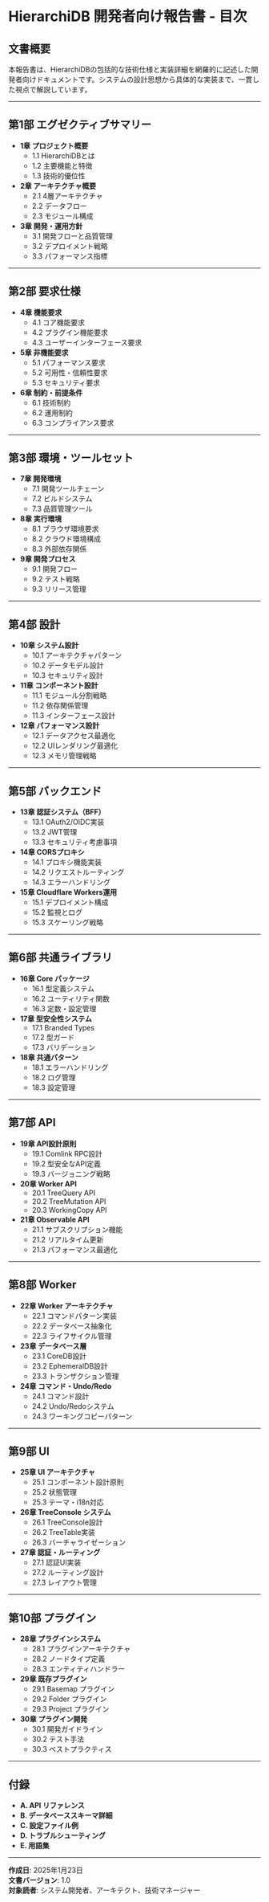 # HierarchiDB 開発者向け報告書 - 目次

## 文書概要
本報告書は、HierarchiDBの包括的な技術仕様と実装詳細を網羅的に記述した開発者向けドキュメントです。システムの設計思想から具体的な実装まで、一貫した視点で解説しています。

---

## 第1部 エグゼクティブサマリー
- **1章 プロジェクト概要**
  - 1.1 HierarchiDBとは
  - 1.2 主要機能と特徴
  - 1.3 技術的優位性
- **2章 アーキテクチャ概要**
  - 2.1 4層アーキテクチャ
  - 2.2 データフロー
  - 2.3 モジュール構成
- **3章 開発・運用方針**
  - 3.1 開発フローと品質管理
  - 3.2 デプロイメント戦略
  - 3.3 パフォーマンス指標

---

## 第2部 要求仕様
- **4章 機能要求**
  - 4.1 コア機能要求
  - 4.2 プラグイン機能要求
  - 4.3 ユーザーインターフェース要求
- **5章 非機能要求**
  - 5.1 パフォーマンス要求
  - 5.2 可用性・信頼性要求
  - 5.3 セキュリティ要求
- **6章 制約・前提条件**
  - 6.1 技術制約
  - 6.2 運用制約
  - 6.3 コンプライアンス要求

---

## 第3部 環境・ツールセット
- **7章 開発環境**
  - 7.1 開発ツールチェーン
  - 7.2 ビルドシステム
  - 7.3 品質管理ツール
- **8章 実行環境**
  - 8.1 ブラウザ環境要求
  - 8.2 クラウド環境構成
  - 8.3 外部依存関係
- **9章 開発プロセス**
  - 9.1 開発フロー
  - 9.2 テスト戦略
  - 9.3 リリース管理

---

## 第4部 設計
- **10章 システム設計**
  - 10.1 アーキテクチャパターン
  - 10.2 データモデル設計
  - 10.3 セキュリティ設計
- **11章 コンポーネント設計**
  - 11.1 モジュール分割戦略
  - 11.2 依存関係管理
  - 11.3 インターフェース設計
- **12章 パフォーマンス設計**
  - 12.1 データアクセス最適化
  - 12.2 UIレンダリング最適化
  - 12.3 メモリ管理戦略

---

## 第5部 バックエンド
- **13章 認証システム（BFF）**
  - 13.1 OAuth2/OIDC実装
  - 13.2 JWT管理
  - 13.3 セキュリティ考慮事項
- **14章 CORSプロキシ**
  - 14.1 プロキシ機能実装
  - 14.2 リクエストルーティング
  - 14.3 エラーハンドリング
- **15章 Cloudflare Workers運用**
  - 15.1 デプロイメント構成
  - 15.2 監視とログ
  - 15.3 スケーリング戦略

---

## 第6部 共通ライブラリ
- **16章 Core パッケージ**
  - 16.1 型定義システム
  - 16.2 ユーティリティ関数
  - 16.3 定数・設定管理
- **17章 型安全性システム**
  - 17.1 Branded Types
  - 17.2 型ガード
  - 17.3 バリデーション
- **18章 共通パターン**
  - 18.1 エラーハンドリング
  - 18.2 ログ管理
  - 18.3 設定管理

---

## 第7部 API
- **19章 API設計原則**
  - 19.1 Comlink RPC設計
  - 19.2 型安全なAPI定義
  - 19.3 バージョニング戦略
- **20章 Worker API**
  - 20.1 TreeQuery API
  - 20.2 TreeMutation API
  - 20.3 WorkingCopy API
- **21章 Observable API**
  - 21.1 サブスクリプション機能
  - 21.2 リアルタイム更新
  - 21.3 パフォーマンス最適化

---

## 第8部 Worker
- **22章 Worker アーキテクチャ**
  - 22.1 コマンドパターン実装
  - 22.2 データベース抽象化
  - 22.3 ライフサイクル管理
- **23章 データベース層**
  - 23.1 CoreDB設計
  - 23.2 EphemeralDB設計
  - 23.3 トランザクション管理
- **24章 コマンド・Undo/Redo**
  - 24.1 コマンド設計
  - 24.2 Undo/Redoシステム
  - 24.3 ワーキングコピーパターン

---

## 第9部 UI
- **25章 UI アーキテクチャ**
  - 25.1 コンポーネント設計原則
  - 25.2 状態管理
  - 25.3 テーマ・i18n対応
- **26章 TreeConsole システム**
  - 26.1 TreeConsole設計
  - 26.2 TreeTable実装
  - 26.3 バーチャライゼーション
- **27章 認証・ルーティング**
  - 27.1 認証UI実装
  - 27.2 ルーティング設計
  - 27.3 レイアウト管理

---

## 第10部 プラグイン
- **28章 プラグインシステム**
  - 28.1 プラグインアーキテクチャ
  - 28.2 ノードタイプ定義
  - 28.3 エンティティハンドラー
- **29章 既存プラグイン**
  - 29.1 Basemap プラグイン
  - 29.2 Folder プラグイン
  - 29.3 Project プラグイン
- **30章 プラグイン開発**
  - 30.1 開発ガイドライン
  - 30.2 テスト手法
  - 30.3 ベストプラクティス

---

## 付録
- **A. API リファレンス**
- **B. データベーススキーマ詳細**
- **C. 設定ファイル例**
- **D. トラブルシューティング**
- **E. 用語集**

---

**作成日**: 2025年1月23日  
**文書バージョン**: 1.0  
**対象読者**: システム開発者、アーキテクト、技術マネージャー